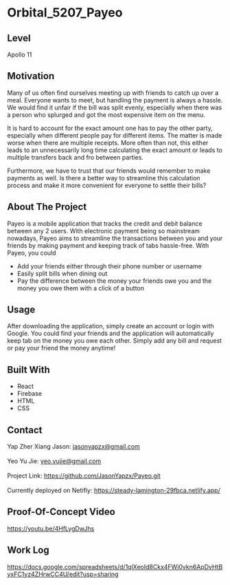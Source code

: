 # Orbital_5207_Payeo

## Level
Apollo 11

## Motivation 
Many of us often find ourselves meeting up with friends to catch up over a meal. Everyone wants to meet, but handling the payment is always a hassle. We would find it unfair if the bill was split evenly, especially when there was a person who splurged and got the most expensive item on the menu.

It is hard to account for the exact amount one has to pay the other party, especially when different people pay for different items. The matter is made worse when there are multiple receipts. More often than not, this either leads to an unnecessarily long time calculating the exact amount or leads to multiple transfers back and fro between parties.

Furthermore, we have to trust that our friends would remember to make payments as well. Is there a better way to streamline this calculation process and make it more convenient for everyone to settle their bills?

## About The Project
Payeo is a mobile application that tracks the credit and debit balance between any 2 users. With electronic payment being so mainstream nowadays, Payeo aims to streamline the transactions between you and your friends by making payment and keeping track of tabs hassle-free. With Payeo, you could
- Add your friends either through their phone number or username
- Easily split bills when dining out
- Pay the difference between the money your friends owe you and the money you owe them with a click of a button

## Usage
After downloading the application, simply create an account or login with Google. You could find your friends and the application will automatically keep tab on the money you owe each other. Simply add any bill and request or pay your friend the money anytime!

## Built With
- React
- Firebase
- HTML
- CSS

## Contact
Yap Zher Xiang Jason: jasonyapzx@gmail.com\
\
Yeo Yu Jie: yeo.yujie@gmail.com\
\
Project Link: https://github.com/JasonYapzx/Payeo.git \
\
Currently deployed on Netifly: https://steady-lamington-29fbca.netlify.app/

## Proof-Of-Concept Video
https://youtu.be/4HfLygDwJhs 

## Work Log
https://docs.google.com/spreadsheets/d/1qlXeoId8Ckx4FWj0vkn6ApDvHtByxFC1yz4ZHrwCC4U/edit?usp=sharing 

